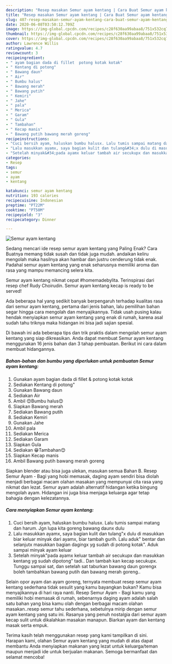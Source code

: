 ```yaml
---
description: "Resep masakan Semur ayam kentang | Cara Buat Semur ayam kentang Yang Lezat"
title: "Resep masakan Semur ayam kentang | Cara Buat Semur ayam kentang Yang Lezat"
slug: 407-resep-masakan-semur-ayam-kentang-cara-buat-semur-ayam-kentang-yang-lezat
date: 2020-06-08T03:50:12.709Z
image: https://img-global.cpcdn.com/recipes/c28f630aa99abaa8/751x532cq70/semur-ayam-kentang-foto-resep-utama.jpg
thumbnail: https://img-global.cpcdn.com/recipes/c28f630aa99abaa8/751x532cq70/semur-ayam-kentang-foto-resep-utama.jpg
cover: https://img-global.cpcdn.com/recipes/c28f630aa99abaa8/751x532cq70/semur-ayam-kentang-foto-resep-utama.jpg
author: Lawrence Willis
ratingvalue: 4.7
reviewcount: 3
recipeingredient:
- " ayam bagian dada di fillet  potong kotak kotak"
- " Kentang di potong"
- " Bawang daun"
- " Air"
- " Bumbu halus"
- " Bawang merah"
- " Bawang putih"
- " Kemiri"
- " Jahe"
- " pala"
- " Merica"
- " Garam"
- " Gula"
- " Tambahan"
- " Kecap manis"
- " Bawang putih bawang merah goreng"
recipeinstructions:
- "Cuci bersih ayam, haluskan bumbu halusx. Lalu tumis sampai matang dan harum. Jgn lupa kita goreng bawang daunx dulu"
- "Lalu masukkan ayamx, saya bagian kulit dan tulang&#34;x dulu di masukkan biar keluar minyak dari ayamx, biar tambah gurih. Lalu aduk&#34; bentar dan selanjutx masukkan bagian dagingx yg sudah di potong kotak&#34;. Aduk sampai minyak ayam keluar"
- "Setelah minyak&#34;pada ayamx keluar tambah air secukupx dan masukkan kentang yg sudah dipotong&#34; tadi.. Dan tambah kan kecap secukupx. Tunggu sampai sat, dan setelah sat taburkan bawang daun gorengx boleh tambahkan bawang putih dan bawang merah goreng.."
categories:
- Resep
tags:
- semur
- ayam
- kentang

katakunci: semur ayam kentang 
nutrition: 193 calories
recipecuisine: Indonesian
preptime: "PT22M"
cooktime: "PT50M"
recipeyield: "3"
recipecategory: Dinner

---
```



![Semur ayam kentang](https://img-global.cpcdn.com/recipes/c28f630aa99abaa8/751x532cq70/semur-ayam-kentang-foto-resep-utama.jpg)

Sedang mencari ide resep semur ayam kentang yang Paling Enak? Cara Buatnya memang tidak susah dan tidak juga mudah. andaikan keliru mengolah maka hasilnya akan hambar dan justru cenderung tidak enak. Padahal semur ayam kentang yang enak seharusnya memiliki aroma dan rasa yang mampu memancing selera kita.

Semur ayam kentang nikmat cepat #homemadebylita. Terinspirasi dari resep chef Rudy Choirudin. Semur ayam kentang kecap is ready to be served!

Ada beberapa hal yang sedikit banyak berpengaruh terhadap kualitas rasa dari semur ayam kentang, pertama dari jenis bahan, lalu pemilihan bahan segar hingga cara mengolah dan menyajikannya. Tidak usah pusing kalau hendak menyiapkan semur ayam kentang yang enak di rumah, karena asal sudah tahu triknya maka hidangan ini bisa jadi sajian spesial.


Di bawah ini ada beberapa tips dan trik praktis dalam mengolah semur ayam kentang yang siap dikreasikan. Anda dapat membuat Semur ayam kentang menggunakan 16 jenis bahan dan 3 tahap pembuatan. Berikut ini cara dalam membuat hidangannya.

<!--inarticleads1-->

##### Bahan-bahan dan bumbu yang diperlukan untuk pembuatan Semur ayam kentang:

1. Gunakan  ayam bagian dada di fillet &amp; potong kotak kotak
1. Sediakan  Kentang di potong&#34;
1. Gunakan  Bawang daun
1. Sediakan  Air
1. Ambil  😊Bumbu halus😊
1. Siapkan  Bawang merah
1. Sediakan  Bawang putih
1. Sediakan  Kemiri
1. Gunakan  Jahe
1. Ambil  pala
1. Sediakan  Merica
1. Sediakan  Garam
1. Siapkan  Gula
1. Sediakan  😁Tambahan😊
1. Siapkan  Kecap manis
1. Ambil  Bawang putih bawang merah goreng


Siapkan blender atau bisa juga ulekan, masukan semua Bahan B. Resep Semur Ayam - Bagi yang hobi memasak, daging ayam sendiri bisa diolah menjadi berbagai macam olahan masakan yang mempunyai cita rasa yang nikmat dan lezat. Semur ayam adalah alternatif hidangan ketika bingung mengolah ayam. Hidangan ini juga bisa menjaga keluarga agar tetap bahagia dengan kelezatannya. 

<!--inarticleads2-->

##### Cara menyiapkan Semur ayam kentang:

1. Cuci bersih ayam, haluskan bumbu halusx. Lalu tumis sampai matang dan harum. Jgn lupa kita goreng bawang daunx dulu
1. Lalu masukkan ayamx, saya bagian kulit dan tulang&#34;x dulu di masukkan biar keluar minyak dari ayamx, biar tambah gurih. Lalu aduk&#34; bentar dan selanjutx masukkan bagian dagingx yg sudah di potong kotak&#34;. Aduk sampai minyak ayam keluar
1. Setelah minyak&#34;pada ayamx keluar tambah air secukupx dan masukkan kentang yg sudah dipotong&#34; tadi.. Dan tambah kan kecap secukupx. Tunggu sampai sat, dan setelah sat taburkan bawang daun gorengx boleh tambahkan bawang putih dan bawang merah goreng..


Selain opor ayam dan ayam goreng, ternyata membuat resep semur ayam kentang sederhana tidak sesulit yang kamu bayangkan bukan? Kamu bisa menyajikannya di hari raya nanti. Resep Semur Ayam - Bagi kamu yang memiliki hobi memasak di rumah, sebenarnya daging ayam adalah salah satu bahan yang bisa kamu olah dengan berbagai macam olahan masakan..resep semur tahu sederhana, sebetulnya mirip dengan semur ayam kentang yang satu ini. Rasanya yang penuh nostalgia dari semur ayam kecap sulit untuk dikalahkan masakan manapun. Biarkan ayam dan kentang masak serta empuk. 

Terima kasih telah menggunakan resep yang kami tampilkan di sini. Harapan kami, olahan Semur ayam kentang yang mudah di atas dapat membantu Anda menyiapkan makanan yang lezat untuk keluarga/teman maupun menjadi ide untuk berjualan makanan. Semoga bermanfaat dan selamat mencoba!
